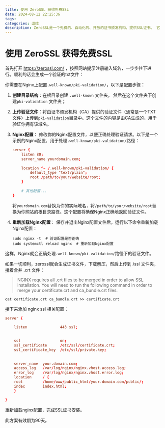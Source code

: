 ```yaml
---
title: 使用 ZeroSSL 获得免费SSL
date: 2024-08-12 22:25:36
tags:
categories: 运维
description: ZeroSSL是一个免费的、自动化的、开放的证书颁发机构，提供SSL证书。 它以其用户友好的SSL认证方法而闻名，即使是技术知识有限的人也可以访问它。 与Let's Encrypt 类似，ZeroSSL 提供90 天的免费证书，需要在到期前续订。
---
```

# 使用 ZeroSSL 获得免费SSL

首先打开 https://zerossl.com/ ，按照网站提示注册输入域名，一步步往下进行。顺利的话会生成一个验证的txt文件：

你需要在Nginx上配置`.well-known/pki-validation/`，以下是配置步骤：

1. **创建目录结构**：在根目录创建 `.well-known`  文件夹， 然后在这个文件夹下创建`pki-validation` 文件夹；

2. **上传验证文件**：将由证书颁发机构（CA）提供的验证文件（通常是一个TXT文件）上传到`pki-validation`目录中。这个文件的内容是由CA生成的，用于验证你拥有该域名。

3. **Nginx配置**： 修改你的Nginx配置文件，以便正确处理验证请求。以下是一个示例的Nginx配置，用于处理`.well-known/pki-validation/`路径：

   ```conf
   server {
       listen 80;
       server_name yourdomain.com;
    
       location ^~ /.well-known/pki-validation/ {
           default_type "text/plain";
           root /path/to/your/website/root;
       }
    
       # 其他配置...
   }
   ```

   将`yourdomain.com`替换为你的实际域名，将`/path/to/your/website/root`替换为你网站的根目录路径。这个配置将确保Nginx正确地返回验证文件。

4. **重新加载Nginx配置**： 保存并退出Nginx配置文件后，运行以下命令重新加载Nginx配置：

   ```shell
   sudo nginx -t  # 验证配置是否正确
   sudo systemctl reload nginx  # 重新加载Nginx配置
   ```

这样，Nginx就会正确处理`.well-known/pki-validation/`路径下的验证文件。



如果一切顺利，zerossl就会生成证书文件，下载解压，然后上传到 /ssl 文件夹，接着合并 .crt 文件：

> NGINX requires all .crt files to be merged in order to allow SSL installation. You will need to run the following command in order to merge your certificate.crt and ca_bundle.crt files.

```shell
cat certificate.crt ca_bundle.crt >> certificate.crt
```

接下来添加 nginx ssl 相关配置：

```conf
server {

    listen               443 ssl;
    
    
    ssl                  on;
    ssl_certificate      /etc/ssl/certificate.crt; 
    ssl_certificate_key  /etc/ssl/private.key;
    
    
    server_name  your.domain.com;
    access_log   /var/log/nginx/nginx.vhost.access.log;
    error_log    /var/log/nginx/nginx.vhost.error.log;
    location     / {
    root         /home/www/public_html/your.domain.com/public/;
    index        index.html;
    }

}
```

重新加载nginx配置，完成SSL证书安装。

此方案有效期为90天。